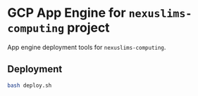 # GCP App Engine for `nexuslims-computing` project

App engine deployment tools for `nexuslims-computing`.

## Deployment

```bash
bash deploy.sh
```